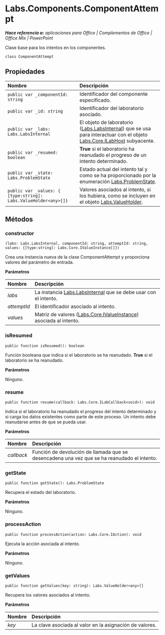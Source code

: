 
# Labs.Components.ComponentAttempt

 _**Hace referencia a:** aplicaciones para Office | Complementos de Office | Office Mix | PowerPoint_

Clase base para los intentos en los componentes.

```
class ComponentAttempt
```


## Propiedades


|**Nombre**|**Descripción**|
|:-----|:-----|
| `public var _componentId: string`|Identificador del componente especificado.|
| `public var _id: string`|Identificador del laboratorio asociado.|
| `public var _labs: Labs.LabsInternal`|El objeto de laboratorio ([Labs.LabsInternal](http://msdn.microsoft.com/library/599fb2c4-bb16-4422-84ad-10ed85a14018.aspx)) que se usa para interactuar con el objeto [Labs.Core.ILabHost](../../reference/office-mix/labs.core.ilabhost.md) subyacente.|
| `public var _resumed: boolean`|**True** si el laboratorio ha reanudado el progreso de un intento determinado.|
| `public var _state: Labs.ProblemState`|Estado actual del intento tal y como se ha proporcionado por la enumeración [Labs.ProblemState](../../reference/office-mix/labs.problemstate.md).|
| `public var _values: { [type:string]: Labs.ValueHolder<any>[]}`|Valores asociados al intento, si los hubiera, como se incluyen en el objeto [Labs.ValueHolder](../../reference/office-mix/labs.valueholder.md).|

## Métodos




### constructor

 `(labs: Labs.LabsInternal, componentId: string, attemptId: string, values: {[type:string]: Labs.Core.IValueInstance[]})`

Crea una instancia nueva de la clase ComponentAttempt y proporciona valores del parámetro de entrada.

 **Parámetros**


|**Nombre**|**Descripción**|
|:-----|:-----|
| _labs_|La instancia [Labs.LabsInternal](http://msdn.microsoft.com/library/599fb2c4-bb16-4422-84ad-10ed85a14018.aspx) que se debe usar con el intento.|
| _attemptId_|El identificador asociado al intento.|
| _values_|Matriz de valores ([Labs.Core.IValueInstance](../../reference/office-mix/labs.core.ivalueinstance.md)) asociada al intento.|

### isResumed

 `public function isResumed(): boolean`

Función booleana que indica si el laboratorio se ha reanudado.  **True** si el laboratorio se ha reanudado.

 **Parámetros**

Ninguno.


### resume

 `public function resume(callback: Labs.Core.ILabCallback<void>): void`

Indica si el laboratorio ha reanudado el progreso del intento determinado y si carga los datos existentes como parte de este proceso. Un intento debe reanudarse antes de que se pueda usar.

 **Parámetros**


|**Nombre**|**Descripción**|
|:-----|:-----|
| _callback_|Función de devolución de llamada que se desencadena una vez que se ha reanudado el intento.|

### getState

 `public function getState(): Labs.ProblemState`

Recupera el estado del laboratorio.

 **Parámetros**

Ninguno.


### processAction

 `public function processAction(action: Labs.Core.IAction): void`

Ejecuta la acción asociada al intento.

 **Parámetros**

Ninguno.


### getValues

 `public function getValues(key: string): Labs.ValueHolder<any>[]`

Recupera los valores asociados al intento.

 **Parámetros**


|**Nombre**|**Descripción**|
|:-----|:-----|
| _key_|La clave asociada al valor en la asignación de valores.|
